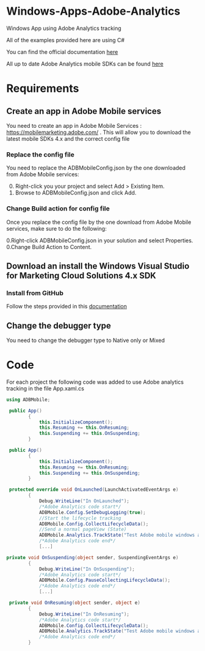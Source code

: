 # Windows-Apps-Adobe-Analytics
Windows App using Adobe Analytics tracking

All of the examples provided here are using C#

You can find the official documentation [here](https://marketing.adobe.com/resources/help/en_US/mobile/winu/)

All up to date Adobe Analytics mobile SDKs can be found [here](https://github.com/Adobe-Marketing-Cloud/mobile-services/releases)

# Requirements

## Create an app in Adobe Mobile services

You need to create an app in Adobe Mobile Services : https://mobilemarketing.adobe.com/ . This will allow you to download the
latest mobile SDKs 4.x and the correct config file

### Replace the config file
You need to replace the ADBMobileConfig.json by the one downloaded from Adobe Mobile services:

0. Right-click you your project and select Add > Existing Item. 
0. Browse to ADBMobileConfig.json and click Add. 

### Change Build action for config file
Once you replace the config file by the one download from Adobe Mobile services, make sure to do the following:

0.Right-click ADBMobileConfig.json in your solution and select Properties. 
0.Change Build Action to Content. 

## Download an install the Windows Visual Studio for Marketing Cloud Solutions 4.x SDK

### Install from GitHub

Follow the steps provided in this [documentation](https://marketing.adobe.com/resources/help/en_US/mobile/winu/win_vse_4x.html)

## Change the debugger type

You need to change the debugger type to Native only or Mixed

# Code

For each project the following code was added to use Adobe analytics tracking in the file App.xaml.cs

```c#
using ADBMobile;
```
```c#
 public App()
        {
            this.InitializeComponent();
            this.Resuming += this.OnResuming;
            this.Suspending += this.OnSuspending;   
        }
```
```c#
 public App()
        {
            this.InitializeComponent();
            this.Resuming += this.OnResuming;
            this.Suspending += this.OnSuspending;   
        }
```
```c#
 protected override void OnLaunched(LaunchActivatedEventArgs e)
        {
            Debug.WriteLine("In OnLaunched");
            /*Adobe Analytics code start*/
            ADBMobile.Config.SetDebugLogging(true);
            //Start the lifecycle tracking
            ADBMobile.Config.CollectLifecycleData();
            //Send a normal pageView (State)
            ADBMobile.Analytics.TrackState("Test Adobe mobile windows app desktop", null);
            /*Adobe Analytics code end*/
            [...]
```
```c#
private void OnSuspending(object sender, SuspendingEventArgs e)
        {
            Debug.WriteLine("In OnSuspending");
            /*Adobe Analytics code start*/
            ADBMobile.Config.PauseCollectingLifecycleData();
            /*Adobe Analytics code end*/
            [...]
```
```c#
 private void OnResuming(object sender, object e)
        {
            Debug.WriteLine("In OnResuming");
            /*Adobe Analytics code start*/
            ADBMobile.Config.CollectLifecycleData();
            ADBMobile.Analytics.TrackState("Test Adobe mobile windows app desktop", null);
            /*Adobe Analytics code end*/
        }
```


